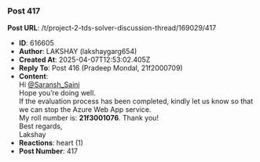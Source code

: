 ### Post 417
**Post URL**: /t/project-2-tds-solver-discussion-thread/169029/417
- **ID**: 616605
- **Author**: LAKSHAY (lakshaygarg654)
- **Created At**: 2025-04-07T12:53:02.405Z
- **Reply To**: Post 416 (Pradeep Mondal, 21f2000709)
- **Content**:  
  Hi <a class="mention" href="/u/saransh_saini">@Saransh_Saini</a><br>
Hope you’re doing well.<br>
If the evaluation process has been completed, kindly let us know so that we can stop the Azure Web App service.<br>
My roll number is: <strong>21f3001076</strong>.
Thank you!<br>
Best regards,<br>
Lakshay
- **Reactions**: heart (1)
- **Post Number**: 417

